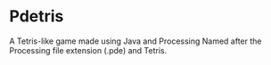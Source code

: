 # Pdetris
A Tetris-like game made using Java and Processing
Named after the Processing file extension (.pde) and Tetris.
